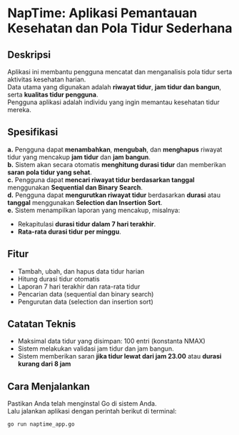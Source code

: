 # NapTime: Aplikasi Pemantauan Kesehatan dan Pola Tidur Sederhana

## Deskripsi
Aplikasi ini membantu pengguna mencatat dan menganalisis pola tidur serta aktivitas kesehatan harian.  
Data utama yang digunakan adalah **riwayat tidur**, **jam tidur dan bangun**, serta **kualitas tidur pengguna**.  
Pengguna aplikasi adalah individu yang ingin memantau kesehatan tidur mereka.

## Spesifikasi

**a.** Pengguna dapat **menambahkan**, **mengubah**, dan **menghapus** riwayat tidur yang mencakup **jam tidur** dan **jam bangun**.  
**b.** Sistem akan secara otomatis **menghitung durasi tidur** dan memberikan **saran pola tidur yang sehat**.  
**c.** Pengguna dapat **mencari riwayat tidur berdasarkan tanggal** menggunakan **Sequential dan Binary Search**.  
**d.** Pengguna dapat **mengurutkan riwayat tidur** berdasarkan **durasi** atau **tanggal** menggunakan **Selection dan Insertion Sort**.  
**e.** Sistem menampilkan laporan yang mencakup, misalnya:
- Rekapitulasi **durasi tidur dalam 7 hari terakhir**.
- **Rata-rata durasi tidur per minggu**.

## Fitur

- Tambah, ubah, dan hapus data tidur harian
- Hitung durasi tidur otomatis
- Laporan 7 hari terakhir dan rata-rata tidur
- Pencarian data (sequential dan binary search)
- Pengurutan data (selection dan insertion sort)

## Catatan Teknis
- Maksimal data tidur yang disimpan: 100 entri (konstanta NMAX)
- Sistem melakukan validasi jam tidur dan jam bangun.
- Sistem memberikan saran **jika tidur lewat dari jam 23.00** atau **durasi kurang dari 8 jam**

## Cara Menjalankan

Pastikan Anda telah menginstal Go di sistem Anda.  
Lalu jalankan aplikasi dengan perintah berikut di terminal:

```bash
go run naptime_app.go
```
